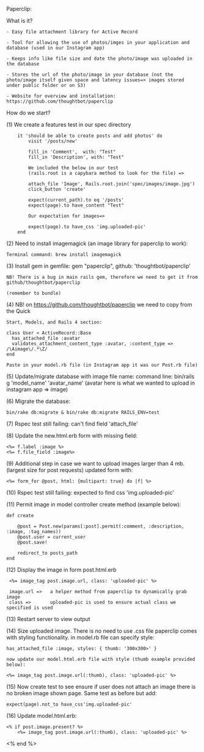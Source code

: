 Paperclip:

What is it?

	- Easy file attachment library for Active Record

	- Tool for allowing the use of photos/imges in your application and database (used in our Instagram app)

	- Keeps info like file size and date the photo/image was uploaded in the database

	- Stores the url of the photo/image in your database (not the photo/image itself given space and latency issues=> images stored under public folder or on S3)

	- Website for overview and installation: https://github.com/thoughtbot/paperclip


How do we start?

(1) We create a features test in our spec directory

		it 'should be able to create posts and add photos' do
			visit '/posts/new'

			fill_in 'Comment',  with: "Test"
			fill_in 'Description', with: "Test"

			We included the below in our test 
			(rails.root is a capybara method to look for the file) => 

			attach_file 'Image', Rails.root.join('spec/images/image.jpg')
			click_button 'create'

			expect(current_path).to eq '/posts'
			expect(page).to have_content "Test"
			
			Our expectation for images=> 

			expect(page).to have_css 'img.uploaded-pic'
		end

(2) Need to install imagemagick (an image library for paperclip to work):
	
	Terminal command: brew install imagemagick

(3) Install gem in gemfile: gem "paperclip", github: 'thoughtbot/paperclip'
	
	NB! There is a bug in main rails gem, therefore we need to get it from github/thoughtbot/paperclip
	
	(remember to bundle)

(4) NB! on https://github.com/thoughtbot/paperclip we need to copy from the Quick 
	
	Start, Models, and Rails 4 section: 

	class User < ActiveRecord::Base
	  has_attached_file :avatar
	  validates_attachment_content_type :avatar, :content_type => /\Aimage\/.*\Z/
	end

	Paste in your model.rb file (in Instagram app it was our Post.rb file)

(5) Update/migrate database with image file name:
	command line: bin/rails g 'model_name' 'avatar_name'
	(avatar here is what we wanted to upload in instagram app => image)

(6) Migrate the database:
	
	bin/rake db:migrate & bin/rake db:migrate RAILS_ENV=test

(7) Rspec test still failing: can't find field 'attach_file'

(8) Update the new.html.erb form with missing field:

	<%=	f.label :image %>
	<%= f.file_field :image%>

(9) Additional step in case we want to upload images larger than 4 mb.
	(largest size for post requests) updated form with:

	<%= form_for @post, html: {multipart: true} do |f| %>

(10) Rspec test still failing: expected to find css 'img.uploaded-pic'

(11) Permit image in model controller create method (example below):
	
	def create
		
	    @post = Post.new(params[:post].permit(:comment, :description, :image, :tag_names))
	    @post.user = current_user
	    @post.save!

    	redirect_to posts_path
  	end

(12) Display the image in form post.html.erb

	 <%= image_tag post.image.url, class: 'uploaded-pic' %>

	 image.url => 	a helper method from paperclip to dynamically grab image
	 class =>  		uploaded-pic is used to ensure actual class we specified is used

(13) Restart server to view output

(14) Size uploaded image. There is no need to use .css file
	 paperclip comes with styling functionality. 
	 in model.rb file can specify style:

	has_attached_file :image, styles: { thumb: '300x300>' }

	now update our model.html.erb file with style (thumb example provided below):

	<%= image_tag post.image.url(:thumb), class: 'uploaded-pic' %>

(15) Now create test to see ensure if user does not attach an image 
	 there is no broken image shown page. Same test as before but add:
	
	expect(page).not_to have_css'img.uploaded-pic'

(16) Update model.html.erb:

 	<% if post.image.present? %>
        <%= image_tag post.image.url(:thumb), class: 'uploaded-pic' %>
   <% end %>
    

